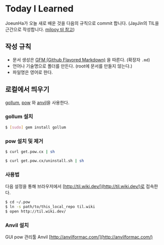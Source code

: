 # Today I Learned

JoeunHa가 오늘 새로 배운 것을 다음의 규칙으로 commit 합니다. (JayJin의 TIL을 근간으로 작성합니다. [milooy til 참고](https://github.com/milooy/TIL))

## 작성 규칙
- 문서 생성은 [GFM (Github Flavored Markdown)](https://help.github.com/articles/github-flavored-markdown/) 을 따른다. (확장자 `.md`)
- 언어나 기술명으로 폴더를 만든다. (root에 문서를 만들지 않는다.)
- 파일명은 영어로 한다.

## 로컬에서 띄우기
[gollum](https://github.com/gollum/gollum), [pow](http://pow.cx/) 와 [anvil](http://anvilformac.com/)을 사용한다.

### gollum 설치
```bash
$ [sudo] gem install gollum
```

### pow 설치 및 제거
```bash
$ curl get.pow.cx | sh

$ curl get.pow.cx/uninstall.sh | sh
```

### 사용법
다음 설정을 통해 브라우저에서 [http://til.wiki.dev/](http://til.wiki.dev/)로 접속한다.

```bash
$ cd ~/.pow
$ ln -s path/to/this_local_repo til.wiki
$ open http://til.wiki.dev/
```

### Anvil 설치
GUI pow 관리툴 Anvil [http://anvilformac.com/](http://anvilformac.com/)
